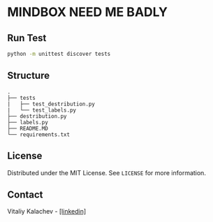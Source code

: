 # MINDBOX NEED ME BADLY

## Run Test

```sh
python -m unittest discover tests
```

## Structure
```
.
├── tests
|   ├── test_destribution.py
|   └── test_labels.py
├── destribution.py
├── labels.py
├── README.MD
└── requirements.txt
```

## License

Distributed under the MIT License. See `LICENSE` for more information.

## Contact

Vitaliy Kalachev - <a href="https://www.linkedin.com/in/vitaliy-kalachev/">[linkedin]</a>
